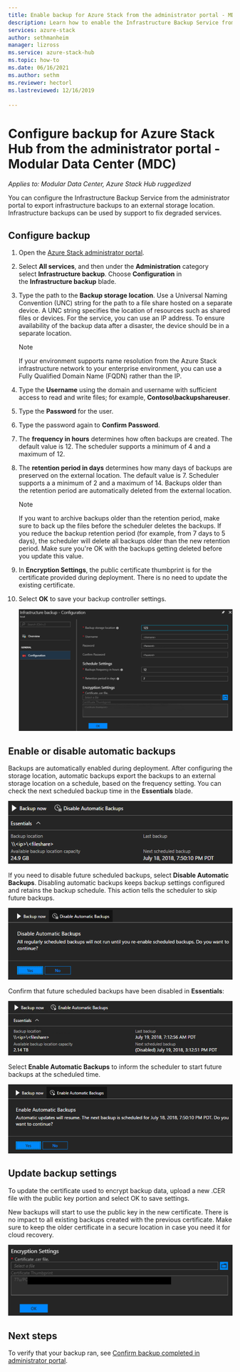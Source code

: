 ```yaml
---
title: Enable backup for Azure Stack from the administrator portal - MDC
description: Learn how to enable the Infrastructure Backup Service from the administrator portal so that Azure Stack can be restored in case of failure. For a Modular Data Center.
services: azure-stack
author: sethmanheim
manager: lizross
ms.service: azure-stack-hub
ms.topic: how-to
ms.date: 06/16/2021
ms.author: sethm
ms.reviewer: hectorl
ms.lastreviewed: 12/16/2019

---
```


# Configure backup for Azure Stack Hub from the administrator portal - Modular Data Center (MDC)

*Applies to: Modular Data Center, Azure Stack Hub ruggedized*

You can configure the Infrastructure Backup Service from the administrator portal to export infrastructure backups to an external storage location. Infrastructure backups can be used by support to fix degraded services.

## Configure backup

1. Open the [Azure Stack administrator portal](../../operator/azure-stack-manage-portals.md).

2. Select **All services**, and then under the **Administration** category select **Infrastructure backup**. Choose **Configuration** in the **Infrastructure backup** blade.

3. Type the path to the **Backup storage location**. Use a Universal Naming Convention (UNC) string for the path to a file share hosted on a separate device. A UNC string specifies the location of resources such as shared files or devices. For the service, you can use an IP address. To ensure availability of the backup data after a disaster, the device should be in a separate location.

    > [!NOTE]  
    > If your environment supports name resolution from the Azure Stack infrastructure network to your enterprise environment, you can use a Fully Qualified Domain Name (FQDN) rather than the IP.

4. Type the **Username** using the domain and username with sufficient access to read and write files; for example, **Contoso\backupshareuser**.

5. Type the **Password** for the user.

6. Type the password again to **Confirm Password**.

7. The **frequency in hours** determines how often backups are created. The default value is 12. The scheduler supports a minimum of 4 and a maximum of 12.

8. The **retention period in days** determines how many days of backups are preserved on the external location. The default value is 7. Scheduler supports a a minimum of 2 and a maximum of 14. Backups older than the retention period are automatically deleted from the external location.

   > [!NOTE]
   > If you want to archive backups older than the retention period, make sure to back up the files before the scheduler deletes the backups. If you reduce the backup retention period (for example, from 7 days to 5 days), the scheduler will delete all backups older than the new retention period. Make sure you're OK with the backups getting deleted before you update this value.

9. In **Encryption Settings**, the public certificate thumbprint is for the certificate provided during deployment. There is no need to update the existing certificate.

10. Select **OK** to save your backup controller settings.

    ![Azure Stack - Backup controller settings](media/azure-stack-backup-enable-backup-console-tzl/backup-controller-settings-certificate.png)

## Enable or disable automatic backups

Backups are automatically enabled during deployment. After configuring the storage location, automatic backups export the backups to an external storage location on a schedule, based on the frequency setting. You can check the next scheduled backup time in the **Essentials** blade.

![Azure Stack - on-demand backup](media/azure-stack-backup-enable-backup-console-tzl/on-demand-backup.png)

If you need to disable future scheduled backups, select **Disable Automatic Backups**. Disabling automatic backups keeps backup settings configured and retains the backup schedule. This action tells the scheduler to skip future backups.

![Azure Stack - disable scheduled backups](media/azure-stack-backup-enable-backup-console-tzl/disable-auto-backup.png)

Confirm that future scheduled backups have been disabled in **Essentials**:

![Azure Stack - confirm backups have been disabled](media/azure-stack-backup-enable-backup-console-tzl/confirm-disable.png)

Select **Enable Automatic Backups** to inform the scheduler to start future backups at the scheduled time.

![Azure Stack - enable scheduled backups](media/azure-stack-backup-enable-backup-console-tzl/enable-auto-backup.png)

## Update backup settings

To update the certificate used to encrypt backup data, upload a new .CER file with the public key portion and select OK to save settings.

New backups will start to use the public key in the new certificate. There is no impact to all existing backups created with the previous certificate. Make sure to keep the older certificate in a secure location in case you need it for cloud recovery.

![Azure Stack - view certificate thumbprint](media/azure-stack-backup-enable-backup-console-tzl/encryption-settings-thumbprint.png)

## Next steps

To verify that your backup ran, see [Confirm backup completed in administrator portal](../../operator/azure-stack-backup-back-up-azure-stack.md).
